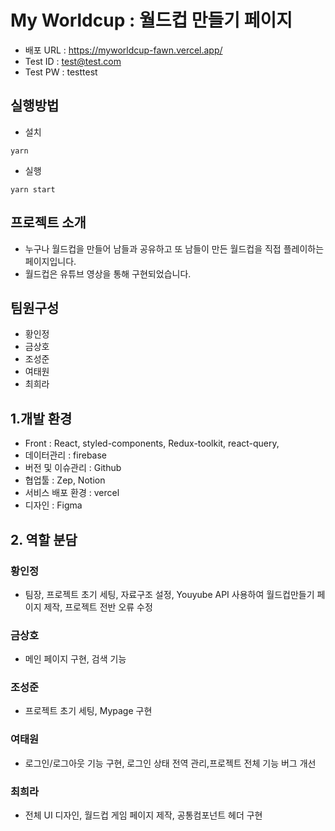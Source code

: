 
# My Worldcup : 월드컵 만들기 페이지

- 배포 URL : https://myworldcup-fawn.vercel.app/
- Test ID : test@test.com
- Test PW : testtest

## 실행방법

- 설치

```
yarn
```

- 실행

```
yarn start
```

## 프로젝트 소개

- 누구나 월드컵을 만들어 남들과 공유하고 또 남들이 만든 월드컵을 직접 플레이하는 페이지입니다.
- 월드컵은 유튜브 영상을 통해 구현되었습니다.

## 팀원구성

- 황인정
- 금상호
- 조성준
- 여태원
- 최희라

## 1.개발 환경

- Front : React, styled-components, Redux-toolkit, react-query, 
- 데이터관리 : firebase
- 버전 및 이슈관리 : Github
- 협업툴 : Zep, Notion
- 서비스 배포 환경 : vercel
- 디자인 : Figma

## 2. 역할 분담

### 황인정

- 팀장, 프로젝트 초기 세팅, 자료구조 설정, Youyube API 사용하여 월드컵만들기 페이지 제작, 프로젝트 전반 오류 수정

### 금상호

- 메인 페이지 구현, 검색 기능

### 조성준

- 프로젝트 초기 세팅, Mypage 구현 

### 여태원

- 로그인/로그아웃 기능 구현, 로그인 상태 전역 관리,프로젝트 전체 기능 버그 개선

### 최희라

- 전체 UI 디자인, 월드컵 게임 페이지 제작, 공통컴포넌트 헤더 구현
